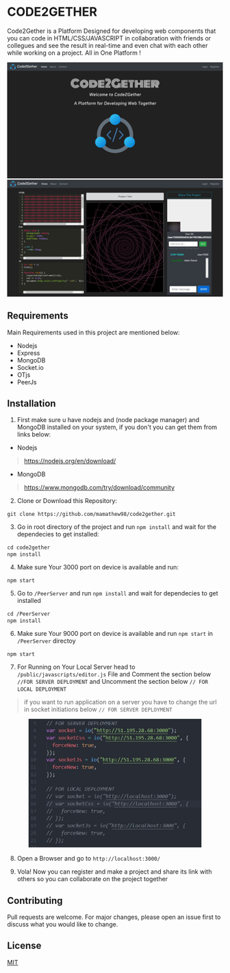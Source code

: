 # CODE2GETHER

Code2Gether is a Platform Designed for developing web components 
that you can code in HTML/CSS/JAVASCRIPT in collaboration with friends or collegues
and see the result in real-time and even chat with each other while working on a project. All in One Platform ! 

![Alt text](/screenshots/Shot1.jpg?raw=true "Home Page") ![Alt text](/screenshots/Shot3.jpg?raw=true "Editor Page")


## Requirements

Main Requirements used in this project are mentioned below: 

- Nodejs
- Express
- MongoDB
- Socket.io
- OTjs
- PeerJs

## Installation

1) First make sure u have nodejs and (node package manager) and MongoDB installed on your system,
if you don't you can get them from links below: 

- Nodejs
> https://nodejs.org/en/download/
- MongoDB
> https://www.mongodb.com/try/download/community

2) Clone or Download this Repository:

```
git clone https://github.com/mamathew98/code2gether.git
```

3) Go in root directory of the project and run `npm install` and wait for the dependecies to get installed: 

```
cd code2gether
npm install
```

4) Make sure Your 3000 port on device is available and run: 

```
npm start
```

5) Go to `/PeerServer` and run `npm install` and wait for dependecies to get installed

```
cd /PeerServer
npm install
```

6) Make sure Your 9000 port on device is available and run `npm start` in `/PeerServer` directoy 

```
npm start
```

7) For Running on Your Local Server head to `/public/javascripts/editor.js` File and Comment the section below `//FOR SERVER DEPLOYMENT` and Uncomment the section below `// FOR LOCAL DEPLOYMENT` 
> if you want to run application on a server you have to change the url in socket initiations below `// FOR SERVER DEPLOYMENT`

<p align="center" width="100%">
    <img width="80%" src="/screenshots/shot4.jpg?raw=true"> 
</p>

8) Open a Browser and go to `http://localhost:3000/`

9) Vola! Now you can register and make a project and share its link with others so you can collaborate on the project together



## Contributing
Pull requests are welcome. For major changes, please open an issue first to discuss what you would like to change.

## License
[MIT](./License.md)
